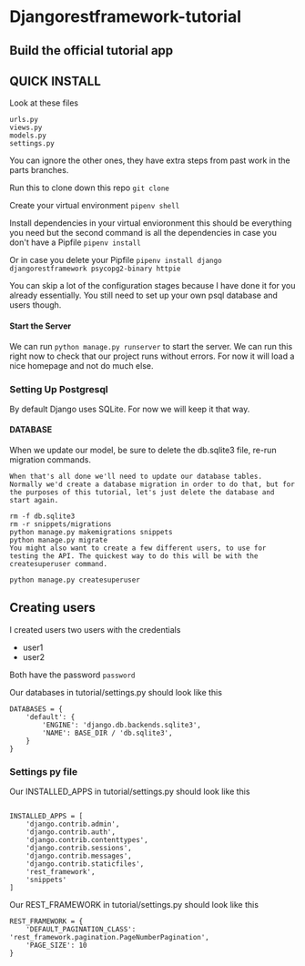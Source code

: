 # Djangorestframework-tutorial
## Build the official tutorial app

## QUICK INSTALL
Look at these files
```
urls.py
views.py
models.py
settings.py
```
You can ignore the other ones, they have extra steps from past work in the parts branches.

Run this to clone down this repo
`git clone`

Create your virtual environment
`pipenv shell`

Install dependencies in your virtual envioronment
this should be everything you need but the second command is all the dependencies in case you don't have a Pipfile
`pipenv install` 

Or in case you delete your Pipfile
`pipenv install django djangorestframework psycopg2-binary httpie`

You can skip a lot of the configuration stages because I have done it for you already essentially. You still need to set up your own psql database and users though.

#### Start the Server
We can run `python manage.py runserver` to start the server. We can run this right now to check that our project runs without errors. For now it will load a nice homepage and not do much else.

### Setting Up Postgresql

By default Django uses SQLite. For now we will keep it that way. 

#### DATABASE
When we update our model, be sure to delete the db.sqlite3 file, re-run migration commands.
```
When that's all done we'll need to update our database tables. 
Normally we'd create a database migration in order to do that, but for the purposes of this tutorial, let's just delete the database and start again.

rm -f db.sqlite3
rm -r snippets/migrations
python manage.py makemigrations snippets
python manage.py migrate
You might also want to create a few different users, to use for testing the API. The quickest way to do this will be with the createsuperuser command.

python manage.py createsuperuser
```

## Creating users
I created users two users with the credentials 
- user1 
- user2

Both have the password `password`


Our databases in tutorial/settings.py should look like this
```
DATABASES = {
    'default': {
        'ENGINE': 'django.db.backends.sqlite3',
        'NAME': BASE_DIR / 'db.sqlite3',
    }
}
```

### Settings py file

Our INSTALLED_APPS in tutorial/settings.py should look like this 
```

INSTALLED_APPS = [
    'django.contrib.admin',
    'django.contrib.auth',
    'django.contrib.contenttypes',
    'django.contrib.sessions',
    'django.contrib.messages',
    'django.contrib.staticfiles',
    'rest_framework',
    'snippets'
]
```
Our REST_FRAMEWORK in tutorial/settings.py should look like this 

```
REST_FRAMEWORK = {
    'DEFAULT_PAGINATION_CLASS': 'rest_framework.pagination.PageNumberPagination',
    'PAGE_SIZE': 10
}

```
